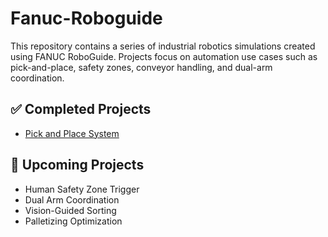 # Fanuc-Roboguide

This repository contains a series of industrial robotics simulations created using FANUC RoboGuide. Projects focus on automation use cases such as pick-and-place, safety zones, conveyor handling, and dual-arm coordination.

## ✅ Completed Projects

- [Pick and Place System](./pick-and-place)

## 📅 Upcoming Projects

- Human Safety Zone Trigger
- Dual Arm Coordination
- Vision-Guided Sorting
- Palletizing Optimization
